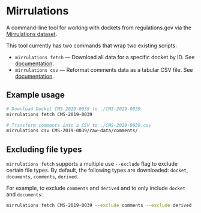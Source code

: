 # Mirrulations

A command-line tool for working with dockets from regulations.gov via the [Mirrulations dataset](https://registry.opendata.aws/mirrulations/).

This tool currently has two commands that wrap two existing scripts:

- `mirrulations fetch` — Download all data for a specific docket by ID. See [documentation](https://github.com/mirrulations/mirrulations-fetch/).
- `mirrulations csv` — Reformat comments data as a tabular CSV file. See [documentation](https://github.com/mirrulations/mirrulations-csv).

## Example usage

```bash
# Download Docket CMS-2019-0039 to ./CMS-2019-0039
mirrulations fetch CMS-2019-0039

# Transform comments into a CSV to ./CMS-2019-0039.csv
mirrulations csv CMS-2019-0039/raw-data/comments/
```

## Excluding file types

`mirrulations fetch` supports a multiple use `--exclude` flag to exclude certain file types. By default, the following types are downloaded: `docket`, `documents`, `comments`, `derived`.

For example, to exclude `comments` and `derived` and to only include `docket` and `documents`:

```bash
mirrulations fetch CMS-2019-0039 --exclude comments --exclude derived
```
